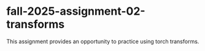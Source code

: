 # fall-2025-assignment-02-transforms
This assignment provides an opportunity to practice using torch transforms.
